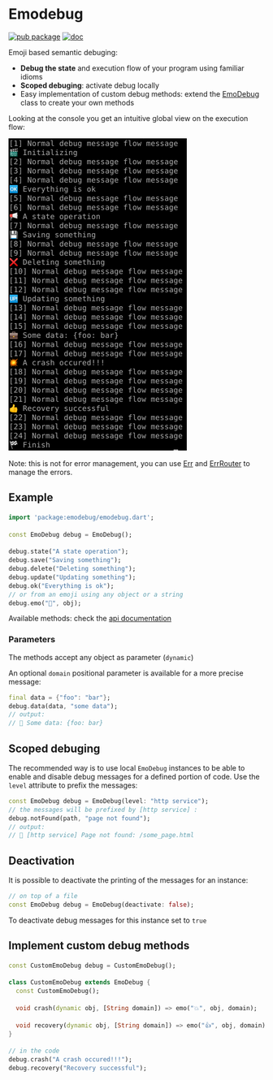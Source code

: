 # Emodebug

[![pub package](https://img.shields.io/pub/v/emodebug.svg)](https://pub.dartlang.org/packages/emodebug) [![doc](https://img.shields.io/badge/api-documentation-informational.svg)](https://pub.dev/documentation/emodebug/latest/emodebug/EmoDebug-class.html#instance-methods)

Emoji based semantic debuging:

- **Debug the state** and execution flow of your program using familiar idioms
- **Scoped debuging**: activate debug locally
- Easy implementation of custom debug methods: extend the [EmoDebug](https://pub.dev/documentation/emodebug/latest/emodebug/EmoDebug-class.html#instance-methods) class to create your own methods

Looking at the console you get an intuitive global view on the execution flow: 

![Screenshot](img/screenshot.png)

Note: this is not for error management, you can use [Err](https://github.com/synw/err) and [ErrRouter](https://github.com/synw/err_router) to manage the errors.

## Example

   ```dart
   import 'package:emodebug/emodebug.dart';

   const EmoDebug debug = EmoDebug();

   debug.state("A state operation");
   debug.save("Saving something");
   debug.delete("Deleting something");
   debug.update("Updating something");
   debug.ok("Everything is ok");
   // or from an emoji using any object or a string
   debug.emo("📢", obj);
   ```

Available methods: check the  [api documentation](https://pub.dev/documentation/emodebug/latest/emodebug/EmoDebug-class.html)

### Parameters

The methods accept any object as parameter (`dynamic`)

An optional `domain` positional parameter is available for a more precise message:

   ```dart
   final data = {"foo": "bar"};
   debug.data(data, "some data");
   // output:
   // 💼 Some data: {foo: bar}
   ```

## Scoped debuging

The recommended way is to use local `EmoDebug` instances to be able to enable and disable debug messages for a defined portion of code. Use the `level` attribute to prefix the messages:

   ```dart
   const EmoDebug debug = EmoDebug(level: "http service");
   // the messages will be prefixed by [http service] :
   debug.notFound(path, "page not found");
   // output:
   // 🚫 [http service] Page not found: /some_page.html
   ```

## Deactivation

It is possible to deactivate the printing of the messages for an instance:

   ```dart
   // on top of a file
   const EmoDebug debug = EmoDebug(deactivate: false);
   ```

To deactivate debug messages for this instance set to `true`

## Implement custom debug methods

   ```dart
   const CustomEmoDebug debug = CustomEmoDebug();

   class CustomEmoDebug extends EmoDebug {
     const CustomEmoDebug();
   
     void crash(dynamic obj, [String domain]) => emo("💥", obj, domain);
   
     void recovery(dynamic obj, [String domain]) => emo("👍", obj, domain);
   }

   // in the code
   debug.crash("A crash occured!!!");
   debug.recovery("Recovery successful");
   ```


